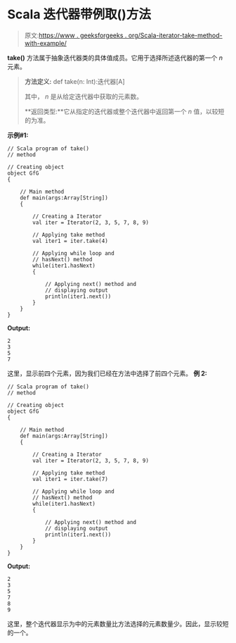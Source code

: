 # Scala 迭代器带例取()方法

> 原文:[https://www . geeksforgeeks . org/Scala-iterator-take-method-with-example/](https://www.geeksforgeeks.org/scala-iterator-take-method-with-example/)

**take()** 方法属于抽象迭代器类的具体值成员。它用于选择所述迭代器的第一个 *n* 元素。

> **方法定义:** def take(n: Int):迭代器[A]
> 
> 其中， *n* 是从给定迭代器中获取的元素数。
> 
> **返回类型:**它从指定的迭代器或整个迭代器中返回第一个 *n* 值，以较短的为准。

**示例#1:**

```
// Scala program of take()
// method

// Creating object
object GfG
{ 

    // Main method
    def main(args:Array[String])
    {

        // Creating a Iterator 
        val iter = Iterator(2, 3, 5, 7, 8, 9)

        // Applying take method 
        val iter1 = iter.take(4)

        // Applying while loop and
        // hasNext() method
        while(iter1.hasNext)
        {

            // Applying next() method and
            // displaying output
            println(iter1.next())
        }
    }
}
```

**Output:**

```
2
3
5
7

```

这里，显示前四个元素，因为我们已经在方法中选择了前四个元素。
**例 2:**

```
// Scala program of take()
// method

// Creating object
object GfG
{ 

    // Main method
    def main(args:Array[String])
    {

        // Creating a Iterator 
        val iter = Iterator(2, 3, 5, 7, 8, 9)

        // Applying take method 
        val iter1 = iter.take(7)

        // Applying while loop and
        // hasNext() method
        while(iter1.hasNext)
        {

            // Applying next() method and
            // displaying output
            println(iter1.next())
        }
    }
}
```

**Output:**

```
2
3
5
7
8
9

```

这里，整个迭代器显示为中的元素数量比方法选择的元素数量少。因此，显示较短的一个。